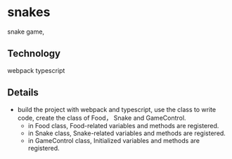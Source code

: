 # snakes
snake game,
## Technology
webpack typescript
## Details
- build the project with webpack and typescript, use the class to write code,  create the class of Food， Snake and GameControl.
  - in Food class, Food-related variables and methods are registered.
  - in Snake class, Snake-related variables and methods are registered.
  - in GameControl class, Initialized variables and methods are registered.
